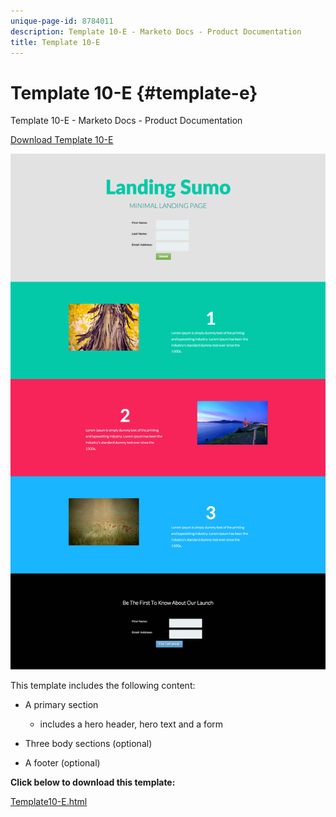 ```yaml
---
unique-page-id: 8784011
description: Template 10-E - Marketo Docs - Product Documentation
title: Template 10-E
---
```


# Template 10-E {#template-e}

Template 10-E - Marketo Docs - Product Documentation

[Download Template 10-E](http://docs.marketo.com/download/attachments/8784011/template-10e.html?version=2&modificationdate=1438210974000&api=v2)

![](assets/image2015-7-27-11-3a6-3a25.png)

This template includes the following content:

* A primary section

    * includes a hero header, hero text and a form

* Three body sections (optional)
* A footer (optional)

**Click below to download this template:**

[Template10-E.html](http://docs.marketo.com/download/attachments/8784011/template-10e.html?version=2&modificationdate=1438210974000&api=v2)
